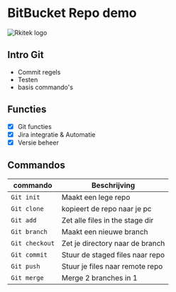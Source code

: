 # BitBucket Repo demo
![Rkitek logo](https://event.fieldside.be/wp-content/themes/Impreza-child/images/logo/logo-rkitek.png)
## Intro Git
 - Commit regels
 - Testen 
 - basis commando's
 
## Functies
- [x] Git functies
- [x] Jira integratie & Automatie
- [x] Versie beheer
 
## Commandos
| commando      | Beschrijving                   |
| ------------- | ------------------------------ |
| `Git init`    | Maakt een lege repo            |
| `Git clone`   | kopieert de repo naar je pc    |
| `Git add`     | Zet alle files in the stage dir|
| `Git branch`  | Maakt een nieuwe branch        |
| `Git checkout`| Zet je directory naar de branch|
| `Git commit`  | Stuur de staged files naar repo|
| `Git push`    | Stuur je files naar remote repo|
| `Git merge`   | Merge 2 branches in 1          |

